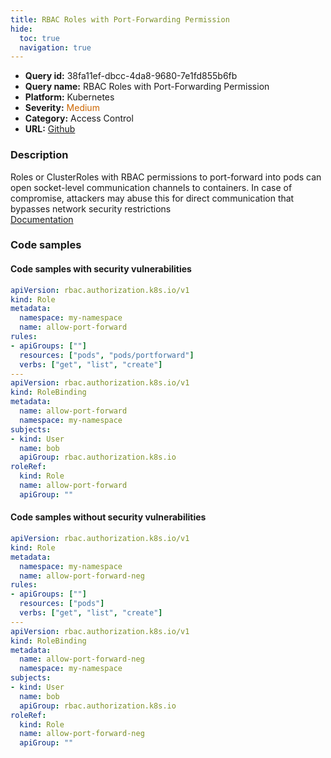```yaml
---
title: RBAC Roles with Port-Forwarding Permission
hide:
  toc: true
  navigation: true
---
```


<style>
  .highlight .hll {
    background-color: #ff171742;
  }
  .md-content {
    max-width: 1100px;
    margin: 0 auto;
  }
</style>

-   **Query id:** 38fa11ef-dbcc-4da8-9680-7e1fd855b6fb
-   **Query name:** RBAC Roles with Port-Forwarding Permission
-   **Platform:** Kubernetes
-   **Severity:** <span style="color:#C60">Medium</span>
-   **Category:** Access Control
-   **URL:** [Github](https://github.com/Checkmarx/kics/tree/master/assets/queries/k8s/rbac_roles_with_portforwarding_permissions)

### Description
Roles or ClusterRoles with RBAC permissions to port-forward into pods can open socket-level communication channels to containers. In case of compromise, attackers may abuse this for direct communication that bypasses network security restrictions<br>
[Documentation](https://kubernetes.io/docs/reference/access-authn-authz/rbac/)

### Code samples
#### Code samples with security vulnerabilities
```yaml title="Postitive test num. 1 - yaml file" hl_lines="8"
apiVersion: rbac.authorization.k8s.io/v1
kind: Role
metadata:
  namespace: my-namespace
  name: allow-port-forward
rules:
- apiGroups: [""]
  resources: ["pods", "pods/portforward"]
  verbs: ["get", "list", "create"]
---
apiVersion: rbac.authorization.k8s.io/v1
kind: RoleBinding
metadata:
  name: allow-port-forward
  namespace: my-namespace
subjects:
- kind: User
  name: bob
  apiGroup: rbac.authorization.k8s.io
roleRef:
  kind: Role
  name: allow-port-forward
  apiGroup: ""
```


#### Code samples without security vulnerabilities
```yaml title="Negative test num. 1 - yaml file"
apiVersion: rbac.authorization.k8s.io/v1
kind: Role
metadata:
  namespace: my-namespace
  name: allow-port-forward-neg
rules:
- apiGroups: [""]
  resources: ["pods"]
  verbs: ["get", "list", "create"]
---
apiVersion: rbac.authorization.k8s.io/v1
kind: RoleBinding
metadata:
  name: allow-port-forward-neg
  namespace: my-namespace
subjects:
- kind: User
  name: bob
  apiGroup: rbac.authorization.k8s.io
roleRef:
  kind: Role
  name: allow-port-forward-neg
  apiGroup: ""
```
